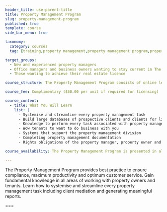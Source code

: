 ```yaml
---
header_title: use-parent-title
title: Property Management Program
slug: property-management-program
published: true
template: course
side_bar_menu: true

taxonomy:
  category: courses
  tag: [training,property management,property management program,property managers]

target_groups:
  -	New and experienced property managers
  -	Office managers and business owners wanting to stay current in The Harcourts Way
  -	Those wanting to achieve their real estate licence

course_structure: The Property Management Program consists of online learning and 4 classroom workshops that may run consecutively over 2 days or separately.

course_fee: Complimentary ($50.00 per unit if required for licensing) 

course_content:
  - title: What You Will Learn
    list: |
      - Systemise and streamline every property management task
      - Build large databases of prospective clients and clients for life
      - Knowledge to perform every task associated with property management
      - Wow tenants to want to do business with you
      - Systems that support the property management division
      - Completing property management documentation
      - Rights obligations of the property manager, property owner and tenant in accordance to legislation

course_availability: The Property Management Program is presented in all the main Academy training centres by the Academy's team of specialist trainers.

---
```


The Property Management Program provides best practice to ensure compliance, maximum productivity and optimum customer service. Gain fundamental knowledge in all areas of working with property owners and tenants. Learn how to systemise and streamline every property management task including client mediation and generating meaningful reports.

===
